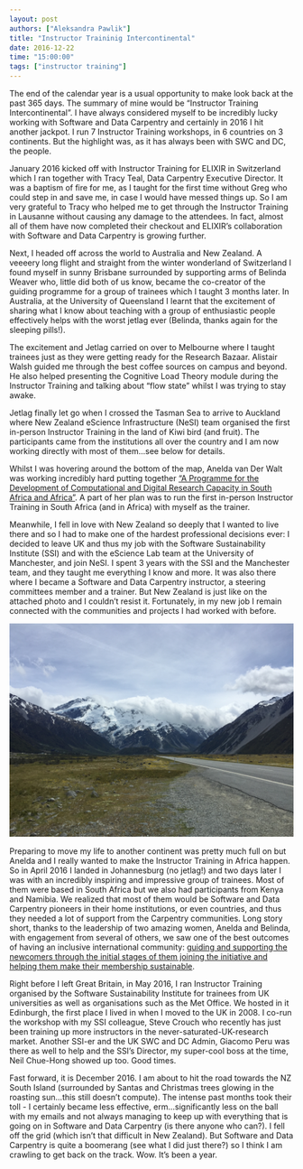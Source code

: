 ```yaml
---
layout: post
authors: ["Aleksandra Pawlik"]
title: "Instructor Traininig Intercontinental"
date: 2016-12-22
time: "15:00:00"
tags: ["instructor training"]
---
```


The end of the calendar year is a usual opportunity to make look back at the past 365 days. The summary of mine would be “Instructor Training Intercontinental”.  I have always considered myself to be incredibly lucky working with Software and Data Carpentry and certainly in 2016 I hit another jackpot. I run 7 Instructor Training workshops, in 6 countries on 3 continents. But the highlight was, as it has always been with SWC and DC, the people.

January 2016 kicked off with Instructor Training for ELIXIR in Switzerland which I ran together with Tracy Teal, Data Carpentry Executive Director. It was a baptism of fire for me, as I taught for the first time without Greg who could step in and save me, in case I would have messed things up. So I am very grateful to Tracy who helped me to get through the Instructor Training in Lausanne without causing any damage to the attendees. In fact, almost all of them have now completed their checkout and ELIXIR’s collaboration with Software and Data Carpentry is growing further.

Next, I headed off across the world to Australia and New Zealand. A veeeery long flight and straight from the winter wonderland of Switzerland I found myself in sunny Brisbane surrounded by supporting arms of Belinda Weaver who, little did both of us know, became the co-creator of the guiding programme for a group of trainees which I taught 3 months later. In Australia, at the University of Queensland I learnt that the excitement of sharing what I know about teaching with a group of enthusiastic people effectively helps with the worst jetlag ever (Belinda, thanks again for the sleeping pills!). 

The excitement and Jetlag carried on over to Melbourne where I taught trainees just as they were getting ready for the Research Bazaar. Alistair Walsh guided me through the best coffee sources on campus and beyond. He also helped presenting the Cognitive Load Theory module during the Instructor Training and talking about “flow state” whilst I was trying to stay awake. 

Jetlag finally let go when I crossed the Tasman Sea to arrive to Auckland where New Zealand eScience Infrastructure (NeSI) team organised the first in-person Instructor Training in the land of Kiwi bird (and fruit). The participants came from the institutions all over the country and I am now working directly with most of them...see below for details.

Whilst I was hovering around the bottom of the map, Anelda van Der Walt was working incredibly hard putting together [“A Programme for the Development of Computational and Digital Research Capacity in South Africa and Africa”](https://figshare.com/articles/A_Programme_for_the_Development_of_Computational_and_Digital_Research_Capacity_in_South_Africa_and_Africa_-_phase_1/3382168). A part of her plan was to run  the first in-person Instructor Training in South Africa (and in Africa) with myself as the trainer.

Meanwhile, I fell in love with New Zealand so deeply that I wanted to live there and so I had to make one of the hardest professional decisions ever: I decided to leave UK and thus my job with the Software Sustainability Institute (SSI) and with the eScience Lab team at the University of Manchester, and join NeSI. I spent 3 years with the SSI and the Manchester team, and they taught me everything I know and more. It was also there where I became a Software and Data Carpentry instructor, a steering committees member and a trainer. But New Zealand is just like on the attached photo and I couldn’t resist it. Fortunately, in my new job I remain connected with the communities and projects I had worked with before.

![](/files/2016/12/southern_alps.jpg)

Preparing to move my life to another continent was pretty much full on but Anelda and I really wanted to make the Instructor Training in Africa happen. So in April 2016 I landed in Johannesburg (no jetlag!) and two days later I was with an incredibly inspiring and impressive group of trainees. Most of them were based in South Africa but we also had participants from Kenya and Namibia. We realized that most of them would be Software and Data Carpentry pioneers in their home institutions, or even countries, and thus they needed a lot of support from the Carpentry communities. Long story short, thanks to the leadership of two amazing women, Anelda and Belinda, with engagement from several of others, we saw one of the best outcomes of having an inclusive international community: [guiding and supporting the newcomers through the initial stages of them joining the initiative and helping them make their membership sustainable](https://github.com/swcarpentry/board/issues/118).

Right before I left Great Britain, in May 2016, I ran Instructor Training organised by the Software Sustainability Institute for trainees from UK universities as well as organisations such as the Met Office. We hosted in it Edinburgh, the first place I lived in when I moved to the UK in 2008. I co-run the workshop with my SSI colleague, Steve Crouch who recently has just been training up more instructors in the never-saturated-UK-research market. Another SSI-er and the UK SWC and DC Admin, Giacomo Peru was there as well to help and the SSI’s Director, my super-cool boss at the time, Neil Chue-Hong showed up too. Good times.

Fast forward, it is December 2016. I am about to hit the road towards the NZ South Island (surrounded by Santas and Christmas trees glowing in the roasting sun...this still doesn’t compute). The intense past months took their toll - I certainly became less effective, erm...significantly less on the ball with my emails and not always managing to keep up with everything that is going on in Software and Data Carpentry (is there anyone who can?). I fell off the grid (which isn’t that difficult in New Zealand). But Software and Data Carpentry is quite a boomerang (see what I did just there?) so I think I am crawling to get back on the track. Wow. It’s been a year.


